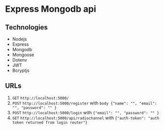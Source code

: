 # Express Mongodb api

## Technologies

* Nodejs
* Express
* Mongodb
* Mongoose
* Dotenv
* JWT
* Bcryptjs


## URLs
1. `GET` `http://localhost:5000/`
2. `POST`   `http://localhost:5000/register` with `body {"name": "", "email": "", "password": "" }`
3. `POST`   `http://localhost:5000/login` with `{"email": "", "password": "" }`
4. `GET` `http://localhost:5000/api/radiochannel` with `{"auth-token": "auth token returned from login router"}`


